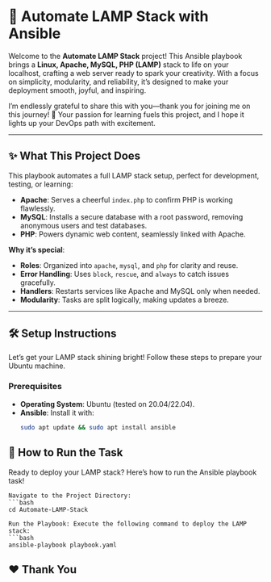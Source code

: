 # 🌟 Automate LAMP Stack with Ansible

Welcome to the **Automate LAMP Stack** project! This Ansible playbook brings a **Linux, Apache, MySQL, PHP (LAMP)** stack to life on your localhost, crafting a web server ready to spark your creativity. With a focus on simplicity, modularity, and reliability, it’s designed to make your deployment smooth, joyful, and inspiring.

I’m endlessly grateful to share this with you—thank you for joining me on this journey! 🙏 Your passion for learning fuels this project, and I hope it lights up your DevOps path with excitement.

---

## ✨ What This Project Does

This playbook automates a full LAMP stack setup, perfect for development, testing, or learning:
- **Apache**: Serves a cheerful `index.php` to confirm PHP is working flawlessly.
- **MySQL**: Installs a secure database with a root password, removing anonymous users and test databases.
- **PHP**: Powers dynamic web content, seamlessly linked with Apache.

**Why it’s special**:
- **Roles**: Organized into `apache`, `mysql`, and `php` for clarity and reuse.
- **Error Handling**: Uses `block`, `rescue`, and `always` to catch issues gracefully.
- **Handlers**: Restarts services like Apache and MySQL only when needed.
- **Modularity**: Tasks are split logically, making updates a breeze.

---

## 🛠️ Setup Instructions

Let’s get your LAMP stack shining bright! Follow these steps to prepare your Ubuntu machine.

### Prerequisites
- **Operating System**: Ubuntu (tested on 20.04/22.04).
- **Ansible**: Install it with:
  ```bash
  sudo apt update && sudo apt install ansible
  
## 🚀 How to Run the Task
Ready to deploy your LAMP stack? Here’s how to run the Ansible playbook task!

    Navigate to the Project Directory:
    ```bash
    cd Automate-LAMP-Stack

    Run the Playbook: Execute the following command to deploy the LAMP stack:
    ```bash
    ansible-playbook playbook.yaml
## ❤️ Thank You
    

